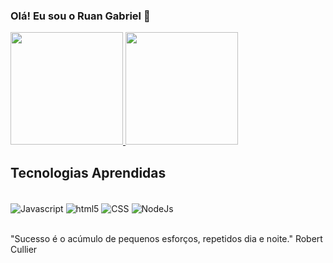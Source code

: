 ### Olá! Eu sou o Ruan Gabriel 👋

 <div>
<a href="https://github.com/Ruan-Santana">
<img height="180em" src="https://github-readme-stats.vercel.app/api?username=Ruan-Santana&show_icons=true&theme=dracula"/>
   <!--<img src="https://github-readme-stats.vercel.app/api?username=Ruan-Santana&amp;bg_color=30,e96443,904e95&amp;title_color=fff&amp;text_color=#0eaddb;&show_icons=true&include_all_commits=true&count_private=true" style="max-width: 100%;">-->
  <img height="180em" src="https://github-readme-stats.vercel.app/api/top-langs/?username=Ruan-Santana&layout=compact&langs_count=6&theme=dracula"/>
</a>
</div>

## Tecnologias Aprendidas

<div style="display: inline_block"><br>
  <img align="center" alt="Javascript" src="https://img.shields.io/badge/JavaScript-323330?style=for-the-badge&logo=javascript&logoColor=F7DF1E">
  <img align="center" alt="html5" src="https://img.shields.io/badge/HTML5-E34F26?style=for-the-badge&logo=html5&logoColor=white">
  <img align="center" alt="CSS" src="https://img.shields.io/badge/CSS3-1572B6?style=for-the-badge&logo=css3&logoColor=white">
  <img align="center" alt="NodeJs" src="https://img.shields.io/badge/Node.js-43853D?style=for-the-badge&logo=node.js&logoColor=white">
</div><br/>

"Sucesso é o acúmulo de pequenos esforços, repetidos dia e noite."
Robert Cullier 
